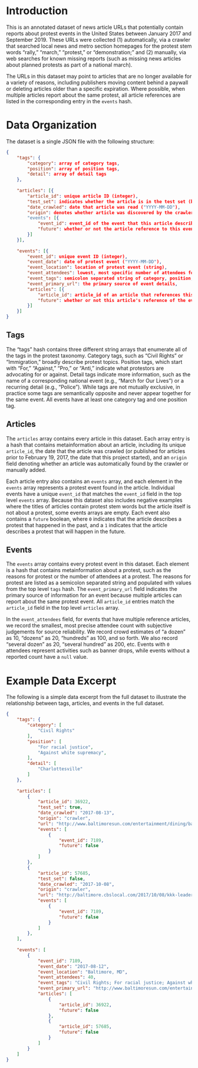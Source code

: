 # Introduction
This is an annotated dataset of news article URLs that potentially contain reports about protest events
in the United States between January 2017 and September 2019. These URLs were collected (1) automatically,
via a crawler that searched local news and metro section homepages for the protest stem words “rally,”
“march,” “protest,” or “demonstration;” and (2) manually, via web searches for known missing reports
(such as missing news articles about planned protests as part of a national march).

The URLs in this dataset may point to articles that are no longer available for a variety of reasons,
including publishers moving content behind a paywall or deleting articles older than a specific
expiration. Where possible, when multiple articles report about the same protest, all article references
are listed in the corresponding entry in the `events` hash.

# Data Organization
The dataset is a single JSON file with the following structure:

```json
{
    "tags": {
        "category": array of category tags,
        "position": array of position tags,
        "detail": array of detail tags
    },
        
    "articles": [{
        "article_id": unique article ID (integer),
        "test_set": indicates whether the article is in the test set (boolean; false for training set, true for test set),
        "date_crawled": date that article was read ("YYYY-MM-DD"),
        "origin": denotes whether article was discovered by the crawler ("crawler" | "manual")
        "events": [{
            "event_id": event_id of the event that this article describes,
            "future": whether or not the article reference to this event is in the future (boolean; false for past reference, true for future reference)
        }]
    }],
    
    "events": [{
        "event_id": unique event ID (integer),
        "event_date": date of protest event ("YYYY-MM-DD"),
        "event_location": location of protest event (string),
        "event_attendees": lowest, most specific number of attendees for this event, if reported (integer | null),
        "event_tags": semicolon separated string of category, position, and detail tags,
        "event_primary_url": the primary source of event details,
        "articles": [{
            "article_id": article_id of an article that references this event,
            "future": whether or not this article's reference of the event is in the future (boolean; false for past reference, true for future reference)
        }]    
    }]
}
```

## Tags
The “tags” hash contains three different string arrays that enumerate all of the tags in the protest taxonomy. Category tags, such as “Civil Rights” or “Immigration,” broadly describe protest topics. Position tags, which start with “For,” “Against,” “Pro,” or “Anti,” indicate what protestors are advocating for or against. Detail tags indicate more information, such as the name of a corresponding national event (e.g., “March for Our Lives”) or a recurring detail (e.g., “Police”). While tags are not mutually exclusive, in practice some tags are semantically opposite and never appear together for the same event. All events have at least one category tag and one position tag.

## Articles
The `articles` array contains every article in this dataset. Each array entry is a hash that contains metainformation about an article, including its unique `article_id`, the date that the article was crawled (or published for articles prior to February 19, 2017, the date that this project started), and an `origin` field denoting whether an article was automatically found by the crawler or manually added. 

Each article entry also contains an `events` array, and each element in the `events` array represents a protest event found in the article. Individual events have a unique `event_id` that matches the `event_id` field in the top level `events` array. Because this dataset also includes negative examples where the titles of articles contain protest stem words but the article itself is not about a protest, some events arrays are empty. Each event also contains a `future` boolean, where `0` indicates that the article describes a protest that happened in the past, and a `1` indicates that the article describes a protest that will happen in the future.

## Events
The `events` array contains every protest event in this dataset. Each element is a hash that contains metainformation about a protest, such as the reasons for protest or the number of attendees at a protest. The reasons for protest are listed as a semicolon separated string and populated with values from the top level `tags` hash. The `event_primary_url` field indicates the primary source of information for an event because multiple articles can report about the same protest event. All `article_id` entries match the `article_id` field in the top level `articles` array.

In the `event_attendees` field, for events that have multiple reference articles, we record the smallest, most precise attendee count with subjective judgements for source reliability. We record crowd estimates of “a dozen” as 10, “dozens” as 20, “hundreds” as 100, and so forth. We also record “several dozen” as 20, “several hundred” as 200, etc. Events with `0` attendees represent activities such as banner drops, while events without a reported count have a `null` value.

# Example Data Excerpt
The following is a simple data excerpt from the full dataset to illustrate the relationship between tags, articles, and events in the full dataset.

```json
{
    "tags": {
        "category": [
            "Civil Rights"
        ],
        "position": [
            "For racial justice",
            "Against white supremacy",
        ],
        "detail": [
            "Charlottesville"
        ]
    },
    
    "articles": [
        {
            "article_id": 36922,
            "test_set": true,
            "date_crawled": "2017-08-13",
            "origin": "crawler",
            "url": "http://www.baltimoresun.com/entertainment/dining/baltimore-diner-blog/bs-md-ci-charlottesville-rally-20170812-story.html",
            "events": [
                {
                    "event_id": 7189,
                    "future": false
                }
            ]
        },
        {
            "article_id": 57685,
            "test_set": false,
            "date_crawled": "2017-10-08",
            "origin": "crawler",
            "url": "http://baltimore.cbslocal.com/2017/10/08/kkk-leader-charlottesville-gun-charge/",
            "events": [
                {
                    "event_id": 7189,
                    "future": false
                }
            ]
        },        
    ],
    
    "events": [
        {
            "event_id": 7189,
            "event_date": "2017-08-12",
            "event_location": "Baltimore, MD",
            "event_attendees": 40,
            "event_tags": "Civil Rights; For racial justice; Against white supremacy; Charlottesville",
            "event_primary_url": "http://www.baltimoresun.com/entertainment/dining/baltimore-diner-blog/bs-md-ci-charlottesville-rally-20170812-story.html",
            "articles": [
                {
                    "article_id": 36922,
                    "future": false
                },
                {
                    "article_id": 57685,
                    "future": false
                }
            ]
        }
    ]
}
```